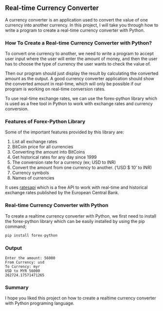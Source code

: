 ## Real-time Currency Converter

A currency converter is an application used to convert the value of one currency into another currency. In this project, I will take you through how to write a program to create a real-time currency converter with Python.

### How To Create a Real-time Currency Converter with Python?

To convert one currency to another, we need to write a program to accept user input where the user will enter the amount of money, and then the user has to choose the type of currency the user wants to check the value of.

Then our program should just display the result by calculating the converted amount as the output. A good currency converter application should show the converted amount in real-time, which will only be possible if our program is working on real-time conversion rates.

To use real-time exchange rates, we can use the forex-python library which is used as a free tool in Python to work with exchange rates and currency conversion.

### Features of Forex-Python Library

Some of the important features provided by this library are:
 1. List all exchange rates
 2. BitCoin price for all currencies
 3. Converting the amount into BitCoins
 4. Get historical rates for any day since 1999
 5. The conversion rate for a currency (ex; USD to INR)
 6. Convert the amount from one currency to another. (‘USD $ 10’ to INR)
 7. Currency symbols
 8. Names of currencies

It uses [ratesapi](https://ratesapi.io/) which is a free API to work with real-time and historical exchange rates published by the European Central Bank.

### Real-time Currency Converter with Python

To create a realtime currency converter with Python, we first need to install the forex-python library which can be easily installed by using the pip command; 

```py
pip install forex-python
```

### Output

```
Enter the amount: 56000
From Currency: usd
To Currency: myr
USD to MYR 56000
262724.17571471265
```

### Summary

I hope you liked this project on how to create a realtime currency converter with Python programing language.
